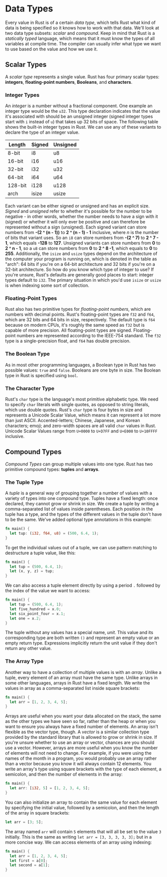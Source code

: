 # Data Types

Every value in Rust is of a certain *data type*, which tells Rust what kind of data is being specified so it knows how to work with that data. We'll look at two data type subsets: *scalar* and *compound*.
Keep in mind that Rust is a *statically typed* language, which means that it must know the types of all variables at compile time. The compiler can usually infer what type we want to use based on the value and how we use it.

## Scalar Types

A *scalar type* represents a single value. Rust has four primary scalar types: **integers**, **floating-point numbers**, **Booleans**, and **characters**.

### Integer Types

An *integer* is a number without a fractional component. One example an integer type would be the `u32`. This type declaration indicates that the value it's associated with should be an unsigned integer (signed integer types start with `i` instead of `u`) that takes up 32 bits of space. The following table shows the built-in integer types in Rust. We can use any of these variants to declare the type of an integer value.

| Length  | Signed | Unsigned |
| ------- | ------ | -------- |
| 8-bit   | i8     | u8       |
| 16-bit  | i16    | u16      |
| 32-bit  | i32    | u32      |
| 64-bit  | i64    | u64      |
| 128-bit | i128   | u128     |
| arch    | isize  | usize    |

Each variant can be either signed or unsigned and has an explicit size. *Signed* and *unsigned* refer to whether it's possible for the number to be negative - in other words, whether the number needs to have a sign with it (signed) or whether it will only ever be positive and can therefore be represented without a sign (unsigned).
Each signed variant can store numbers from **-(2 ^ (n - 1))** to **2 ^ (n - 1) - 1** inclusive, where *n* is the number of bits that variant uses. So an `i8` can store numbers from **-(2 ^ 7)** to **2 ^ 7 - 1**, which equals **-128** to **127**.
Unsigned variants can store numbers from **0** to **2 ^ n - 1**, so a `u8` can store numbers from **0** to **2 ^ 8 -1**, which equals to **0** to **255**.
Additionally, the `isize` and `usize` types depend on the architecture of the computer your program is running on, which is denoted in the table as "arch": 64 bits if you're on a 64-bit architecture and 32 bits if you're on a 32-bit architecture.
So how do you know which type of integer to use? If you're unsure, Rust's defaults are generally good places to start: integer types default to `i32`. The primary situation in which you'd use `isize` or `usize` is when indexing some sort of collection.

### Floating-Point Types

Rust also has two primitive types for *floating-point numbers*, which are numbers with decimal points. Rust's floating-point types are `f32` and `f64`, which are 32 bits and 64 bits in size, respectively. The default type is `f64` because on modern CPUs, it's roughly the same speed as `f32` but is capable of more precision. All floating-point types are signed.
Floating-point numbers are represented according to the IEEE-754 standard. The `f32` type is a single-precision float, and `f64` has double precision.

### The Boolean Type

As in most other programming languages, a Boolean type in Rust has two possible values: `true` and `false`. Booleans are one byte in size. The Boolean type in Rust is specified using `bool`.

### The Character Type

Rust's `char` type is the language's most primitive alphabetic type. We need to specify `char` literals with single quotes, as opposed to string literals, which use double quotes.
Rust's `char` type is four bytes in size and represents a Unicode Scalar Value, which means it can represent a lot more than just ASCII. Accented-letters; Chinese, Japanese, and Korean characters; emoji; and zero-width spaces are all valid `char` values in Rust. Unicode Scalar Values range from `U+0000` to `U+D7FF` and `U+E000` to `U+10FFFF` inclusive.

## Compound Types

*Compound Types* can group multiple values into one type. Rust has two primitive compound types: **tuples** and **arrays**.

### The Tuple Type

A *tuple* is a general way of grouping together a number of values with a variety of types into one compound type. Tuples have a fixed length: once declared, they cannot grow or shrink in size.
We create a tuple by writing a comma-separated list of values inside parentheses. Each position in the tuple has a type, and the types of the different values in the tuple don't have to be the same.
We've added optional type annotations in this example:

```rust
fn main() {
  let tup: (i32, f64, u8) = (500, 6.4, 1);
}
```

To get the individual values out of a tuple, we can use pattern matching to destructure a tuple value, like this:

```rust
fn main() {
  let tup = (500, 6.4, 1);
  let (x, y, z) = tup;
}
```

We can also access a tuple element directly by using a period `.` followed by the index of the value we want to access:

```rust
fn main() {
  let tup = (500, 6.4, 1);
  let five_hundred = x.0;
  let six_point_four = x.1;
  let one = x.2;
}
```

The tuple without any values has a special name, *unit*. This value and its corresponding type are both written `()` and represent an empty value or an empty return type. Expressions implicitly return the unit value if they don't return any other value.

### The Array Type

Another way to have a collection of multiple values is with an *array*. Unlike a tuple, every element of an array must have the same type. Unlike arrays in some other languages, arrays in Rust have a fixed length.
We write the values in array as a comma-separated list inside square brackets:

```rust
fn main() {
  let arr = [1, 2, 3, 4, 5];
}
```

Arrays are useful when you want your data allocated on the stack, the same as the other types we have seen so far, rather than the heap or when you want to ensure you always have a fixed number of elements. An array isn't flexible as the vector type, though. A *vector* is a similar collection type provided by the standard library that is allowed to grow or shrink in size. If you're unsure whether to use an array or vector, chances are you should use a vector.
However, arrays are more useful when you know the number of elements will not need to change. For example, if you were using the names of the month in a program, you would probably use an array rather than a vector because you know it will always contain 12 elements.
You write an array's type using square brackets with the type of each element, a semicolon, and then the number of elements in the array:

```rust
fn main() {
  let arr: [i32, 5] = [1, 2, 3, 4, 5];
}
```

You can also initialize an array to contain the same value for each element by specifying the initial value, followed by a semicolon, and then the length of the array in square brackets:

```rust
let arr = [3; 5];
```

The array named `arr` will contain `5` elements that will all be set to the value `3` initially. This is the same as writing `let arr = [3, 3, 3, 3, 3];` but in a more concise way.
We can access elements of an array using indexing:

```rust
fn main() {
  let arr = [1, 2, 3, 4, 5];
  let first = a[0];
  let second = a[1];
}
```